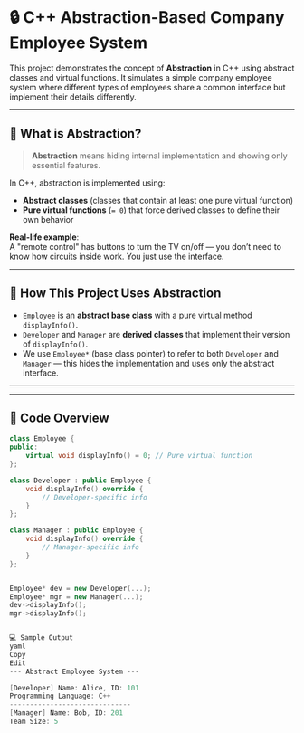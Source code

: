 # 🔒 C++ Abstraction-Based Company Employee System

This project demonstrates the concept of **Abstraction** in C++ using abstract classes and virtual functions. It simulates a simple company employee system where different types of employees share a common interface but implement their details differently.

---

## 📌 What is Abstraction?

> **Abstraction** means hiding internal implementation and showing only essential features.

In C++, abstraction is implemented using:
- **Abstract classes** (classes that contain at least one pure virtual function)
- **Pure virtual functions** (`= 0`) that force derived classes to define their own behavior

**Real-life example**:  
A "remote control" has buttons to turn the TV on/off — you don’t need to know how circuits inside work. You just use the interface.

---

## 🧠 How This Project Uses Abstraction

- `Employee` is an **abstract base class** with a pure virtual method `displayInfo()`.
- `Developer` and `Manager` are **derived classes** that implement their version of `displayInfo()`.
- We use `Employee*` (base class pointer) to refer to both `Developer` and `Manager` — this hides the implementation and uses only the abstract interface.

---

---

## 🧾 Code Overview

```cpp
class Employee {
public:
    virtual void displayInfo() = 0; // Pure virtual function
};

class Developer : public Employee {
    void displayInfo() override {
        // Developer-specific info
    }
};

class Manager : public Employee {
    void displayInfo() override {
        // Manager-specific info
    }
};


Employee* dev = new Developer(...);
Employee* mgr = new Manager(...);
dev->displayInfo();
mgr->displayInfo();


💻 Sample Output
yaml
Copy
Edit
--- Abstract Employee System ---

[Developer] Name: Alice, ID: 101
Programming Language: C++
------------------------------
[Manager] Name: Bob, ID: 201
Team Size: 5


